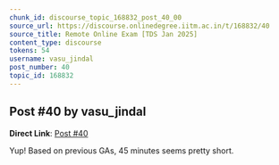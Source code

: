 ```yaml
---
chunk_id: discourse_topic_168832_post_40_00
source_url: https://discourse.onlinedegree.iitm.ac.in/t/168832/40
source_title: Remote Online Exam [TDS Jan 2025]
content_type: discourse
tokens: 54
username: vasu_jindal
post_number: 40
topic_id: 168832
---
```


## Post #40 by vasu_jindal

**Direct Link**: [Post #40](https://discourse.onlinedegree.iitm.ac.in/t/168832/40)

Yup! Based on previous GAs, 45 minutes seems pretty short.
